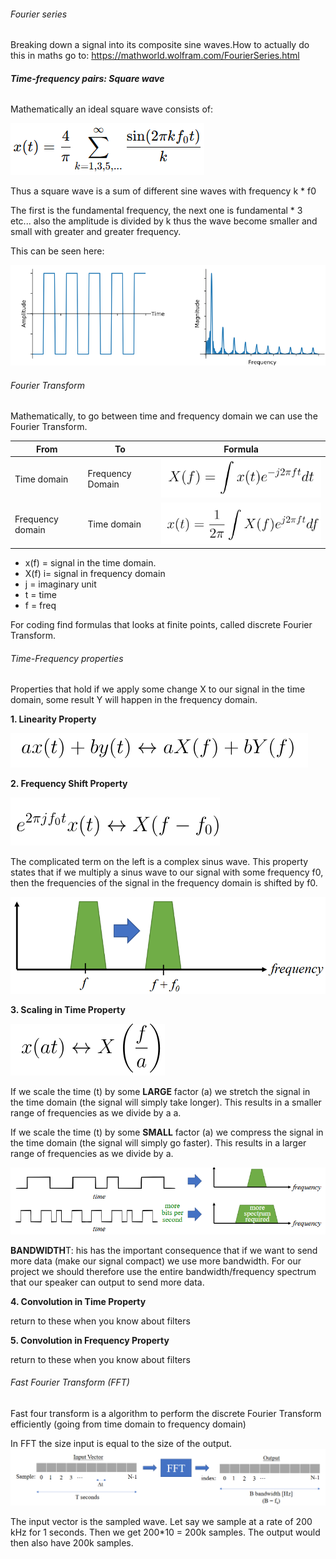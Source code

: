 ###### Fourier series

Breaking down a signal into its composite sine waves.How to actually do this in maths go to: https://mathworld.wolfram.com/FourierSeries.html

###### **Time-frequency pairs: Square wave**

Mathematically an ideal square wave consists of:

![1740390740210](image/FrequencyDomain/1740390740210.png)

Thus a square wave is a sum of different sine waves with frequency k \* f0

The first is the fundamental frequency, the next one is fundamental * 3 etc... also the amplitude is divided by k thus the wave become smaller and small with greater and greater frequency.

This can be seen here:

![1740391322547](image/FrequencyDomain/1740391322547.png)

###### Fourier Transform

Mathematically, to go between time and frequency domain we can use the Fourier Transform.

| From             | To               | Formula                                                 |
| ---------------- | ---------------- | ------------------------------------------------------- |
| Time domain      | Frequency Domain | ![1740391572580](image/FrequencyDomain/1740391572580.png) |
| Frequency domain | Time domain      | ![1740391610784](image/FrequencyDomain/1740391610784.png) |

- x(f)  = signal in the time domain.
- X(f) i= signal in frequency domain
- j = imaginary unit
- t = time
- f = freq

For coding find formulas that looks at finite points, called discrete Fourier Transform.

###### Time-Frequency properties

Properties that hold if we apply some change X to our signal in the time domain, some result Y will happen in the frequency domain.

**1. Linearity Property**

![1740392465130](image/FrequencyDomain/1740392465130.png)

**2. Frequency Shift Property**

![1740392536401](image/FrequencyDomain/1740392536401.png)

The complicated term on the left is a complex sinus wave. This property states that if we multiply a sinus wave to our signal with some frequency f0, then the frequencies of the signal in the frequency domain is shifted by f0.

![1740392751575](image/FrequencyDomain/1740392751575.png)

**3.  Scaling in Time Property**

![1740392789176](image/FrequencyDomain/1740392789176.png)

If we scale the time (t) by some **LARGE** factor (a) we stretch the signal in the time domain (the signal will simply take longer).
This results in a smaller range of frequencies as we divide by a a.

If we scale the time (t) by some **SMALL** factor (a) we compress the signal in the time domain (the signal will simply go faster). This results in a larger range of frequencies as we divide by a.

![1740393784631](image/FrequencyDomain/1740393784631.png)

**BANDWIDTH**T: his has the important consequence that if we want to send more data (make our signal compact) we use more bandwidth. For our project we should therefore use the entire bandwidth/frequency spectrum that our speaker can output to send more data.

**4. Convolution in Time Property**

return to these when you know about filters

**5. Convolution in Frequency Property**

return to these when you know about filters

###### Fast Fourier Transform (FFT)

Fast four transform is a algorithm to perform the discrete Fourier Transform efficiently (going from time domain to frequency domain)

In FFT the size input is equal to the size of the output. ![1740408889533](image/FrequencyDomain/1740408889533.png)

The input vector is the sampled wave. Let say we sample at a rate of 200 kHz for 1 seconds. Then we get 200*10 = 200k samples.
The output would then also have 200k samples.
